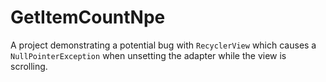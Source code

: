 GetItemCountNpe
===============

A project demonstrating a potential bug with `RecyclerView` which causes a
`NullPointerException` when unsetting the adapter while the view is scrolling.
